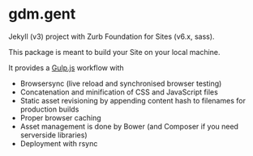 # gdm.gent

Jekyll (v3) project with Zurb Foundation for Sites (v6.x, sass).

This package is meant to build your Site on your local machine.

It provides a [Gulp.js](http://gulpjs.com/) workflow with

- Browsersync (live reload and synchronised browser testing)
- Concatenation and minification of CSS and JavaScript files
- Static asset revisioning by appending content hash to filenames for production builds
- Proper browser caching
- Asset management is done by Bower (and Composer if you need serverside libraries)  
- Deployment with rsync